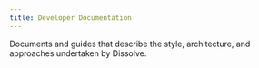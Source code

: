 ```yaml
---
title: Developer Documentation
---
```


Documents and guides that describe the style, architecture, and approaches undertaken by Dissolve.

